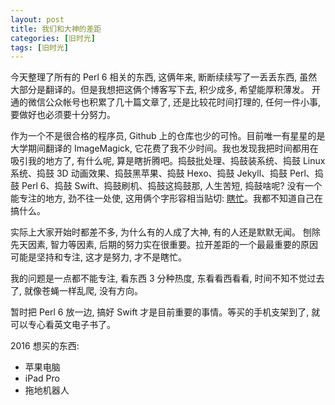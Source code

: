 ```yaml
---
layout: post
title: 我们和大神的差距
categories: [旧时光]
tags: [旧时光]
---
```

今天整理了所有的 Perl 6 相关的东西, 这俩年来, 断断续续写了一丢丢东西, 虽然大部分是翻译的。但是我想把这俩个博客写下去, 积少成多, 希望能厚积薄发。 开通的微信公众帐号也积累了几十篇文章了, 还是比较花时间打理的, 任何一件小事, 要做好也必须要十分努力。

作为一个不是很合格的程序员, Github 上的仓库也少的可怜。目前唯一有星星的是大学期间翻译的 ImageMagick, 它花费了我不少时间。我也发现我把时间都用在吸引我的地方了, 有什么呢, 算是瞎折腾吧。捣鼓批处理、捣鼓装系统、捣鼓 Linux 系统、捣鼓 3D 动画效果、捣鼓黑苹果、捣鼓 Hexo、捣鼓 Jekyll、捣鼓 Perl、捣鼓 Perl 6、捣鼓 Swift、捣鼓刷机、捣鼓这捣鼓那, 人生苦短, 捣鼓啥呢? 没有一个能专注的地方, 劲不往一处使, 这用俩个字形容相当贴切: [瞎忙]()。我都不知道自己在搞什么。

实际上大家开始时都差不多, 为什么有的人成了大神, 有的人还是默默无闻。 刨除先天因素, 智力等因素, 后期的努力实在很重要。拉开差距的一个最最重要的原因可能是坚持和专注, 这才是努力, 才不是瞎忙。

我的问题是一点都不能专注, 看东西 3 分种热度, 东看看西看看, 时间不知不觉过去了, 就像苍蝇一样乱爬, 没有方向。

暂时把 Perl 6 放一边, 搞好 Swift 才是目前重要的事情。等买的手机支架到了, 就可以专心看英文电子书了。

2016  想买的东西:

- 苹果电脑
- iPad Pro
- 拖地机器人
